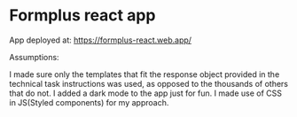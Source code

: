 # Formplus react app

App deployed at: https://formplus-react.web.app/

Assumptions: 

I made sure only the templates that fit the response object provided in the technical task instructions was used, as opposed to the thousands of others that do not.
I added a dark mode to the app just for fun.
I made use of CSS in JS(Styled components) for my approach.


